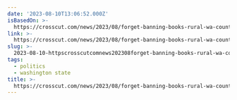 ```yaml
---
date: '2023-08-10T13:06:52.000Z'
isBasedOn: >-
  https://crosscut.com/news/2023/08/forget-banning-books-rural-wa-county-may-close-its-library
link: >-
  https://crosscut.com/news/2023/08/forget-banning-books-rural-wa-county-may-close-its-library
slug: >-
  2023-08-10-httpscrosscutcomnews202308forget-banning-books-rural-wa-county-may-close-its-library
tags:
  - politics
  - washington state
title: >-
  https://crosscut.com/news/2023/08/forget-banning-books-rural-wa-county-may-close-its-library
---
```


